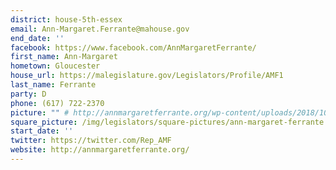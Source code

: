 ```yaml
---
district: house-5th-essex
email: Ann-Margaret.Ferrante@mahouse.gov
end_date: ''
facebook: https://www.facebook.com/AnnMargaretFerrante/
first_name: Ann-Margaret
hometown: Gloucester
house_url: https://malegislature.gov/Legislators/Profile/AMF1
last_name: Ferrante
party: D
phone: (617) 722-2370
picture: "" # http://annmargaretferrante.org/wp-content/uploads/2018/10/AMF-Headshot-2018-768x512.jpg
square_picture: /img/legislators/square-pictures/ann-margaret-ferrante.png
start_date: ''
twitter: https://twitter.com/Rep_AMF
website: http://annmargaretferrante.org/
---
```

